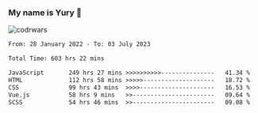 ### My name is Yury 👋 
![codrwars](https://www.codewars.com/users/litury/badges/micro) 


<!--START_SECTION:waka-->

```txt
From: 28 January 2022 - To: 03 July 2023

Total Time: 603 hrs 22 mins

JavaScript       249 hrs 27 mins >>>>>>>>>>---------------   41.34 %
HTML             112 hrs 58 mins >>>>>--------------------   18.72 %
CSS              99 hrs 43 mins  >>>>---------------------   16.53 %
Vue.js           58 hrs 9 mins   >>-----------------------   09.64 %
SCSS             54 hrs 46 mins  >>-----------------------   09.08 %
```

<!--END_SECTION:waka-->

